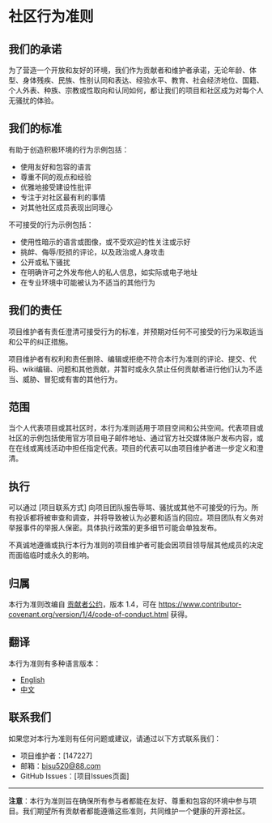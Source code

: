 # 社区行为准则

## 我们的承诺

为了营造一个开放和友好的环境，我们作为贡献者和维护者承诺，无论年龄、体型、身体残疾、民族、性别认同和表达、经验水平、教育、社会经济地位、国籍、个人外表、种族、宗教或性取向和认同如何，都让我们的项目和社区成为对每个人无骚扰的体验。

## 我们的标准

有助于创造积极环境的行为示例包括：

* 使用友好和包容的语言
* 尊重不同的观点和经验
* 优雅地接受建设性批评
* 专注于对社区最有利的事情
* 对其他社区成员表现出同理心

不可接受的行为示例包括：

* 使用性暗示的语言或图像，或不受欢迎的性关注或示好
* 挑衅、侮辱/贬损的评论，以及政治或人身攻击
* 公开或私下骚扰
* 在明确许可之外发布他人的私人信息，如实际或电子地址
* 在专业环境中可能被认为不适当的其他行为

## 我们的责任

项目维护者有责任澄清可接受行为的标准，并预期对任何不可接受的行为采取适当和公平的纠正措施。

项目维护者有权利和责任删除、编辑或拒绝不符合本行为准则的评论、提交、代码、wiki编辑、问题和其他贡献，并暂时或永久禁止任何贡献者进行他们认为不适当、威胁、冒犯或有害的其他行为。

## 范围

当个人代表项目或其社区时，本行为准则适用于项目空间和公共空间。代表项目或社区的示例包括使用官方项目电子邮件地址、通过官方社交媒体账户发布内容，或在在线或离线活动中担任指定代表。项目的代表可以由项目维护者进一步定义和澄清。

## 执行

可以通过 [项目联系方式] 向项目团队报告辱骂、骚扰或其他不可接受的行为。所有投诉都将被审查和调查，并将导致被认为必要和适当的回应。项目团队有义务对举报事件的举报人保密。具体执行政策的更多细节可能会单独发布。

不真诚地遵循或执行本行为准则的项目维护者可能会因项目领导层其他成员的决定而面临临时或永久的影响。

## 归属

本行为准则改编自 [贡献者公约](https://www.contributor-covenant.org)，版本 1.4，可在 https://www.contributor-covenant.org/version/1/4/code-of-conduct.html 获得。

## 翻译

本行为准则有多种语言版本：

* [English](CODE_OF_CONDUCT.md)
* [中文](CODE_OF_CONDUCT.md)

## 联系我们

如果您对本行为准则有任何问题或建议，请通过以下方式联系我们：

- 项目维护者：[147227]
- 邮箱：bisu520@88.com
- GitHub Issues：[项目Issues页面]

---

**注意**：本行为准则旨在确保所有参与者都能在友好、尊重和包容的环境中参与项目。我们期望所有贡献者都能遵循这些准则，共同维护一个健康的开源社区。